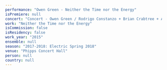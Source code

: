 ```yaml
---
performance: "Owen Green - Neither the Time nor the Energy"
isPremiere: null
concert: "Concert - Owen Green / Rodrigo Constanzo + Brian Crabtree + Angela Guyton"
work: "Neither the Time nor the Energy"
isCommission: false
isResidency: false
work_year: "2015"
ensemble: null
season: "2017-2018: Electric Spring 2018"
venue: "Phipps Concert Hall"
person: null
country: null
---
```


